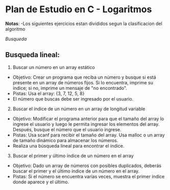 # Plan de Estudio en C - Logaritmos

**Notas**:
-Los siguientes ejercicios estan divididos segun la clasificacion del algoritmo


*Busqueda*
## Busqueda lineal:
1. Buscar un número en un array estático
- Objetivo: Crear un programa que reciba un número y busque si está presente en un array de números fijos. Si lo encuentra, imprime su índice; si no, imprime un mensaje de "no encontrado".
- Pistas:
Usa el array: {3, 7, 12, 5, 8}
- El número que buscas debe ser ingresado por el usuario.

2. Buscar el índice de un número en un array de longitud variable
- Objetivo: Modificar el programa anterior para que el tamaño del array lo ingrese el usuario y luego le permita ingresar los elementos del array. Después, busque el número que el usuario ingrese.
- Pistas:
Usa scanf para recibir el tamaño del array.
Usa malloc o un array de tamaño dinámico para almacenar los números.
- Realiza una búsqueda lineal para encontrar el índice.

3. Buscar el primer y último índice de un número en el array
- Objetivo: Dado un array de números con posibles duplicados, deberás buscar el primer y el último índice de un número en el array.
- Pistas:
Si el número se encuentra varias veces, muestra el primer índice donde aparece y el último.